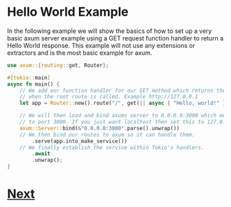 # Hello World Example

In the following example we will show the basics of how to set up a very basic 
axum server example using a GET request function handler to return a Hello World 
response. This example will not use any extensions or extractors and is the most basic
example for axum.

```rust
use axum::{routing::get, Router};

#[tokio::main]
async fn main() {
    // We add our function handler for our GET method which returns the response Hello, world!
    // when the root route is called. Example http://127.0.0.1
    let app = Router::new().route("/", get(|| async { "Hello, world!" }));

    // We will then load and bind axums server to 0.0.0.0:3000 which means it handles any requests
    // to port 3000. If you just want localhost then set this to 127.0.0.1
    axum::Server::bind(&"0.0.0.0:3000".parse().unwrap())
    // We then bind our routes to axum so it can handle them.
        .serve(app.into_make_service())
    // We finally establish the service within Tokio's handlers.
        .await
        .unwrap();
}
```


# [Next](routing.md)
